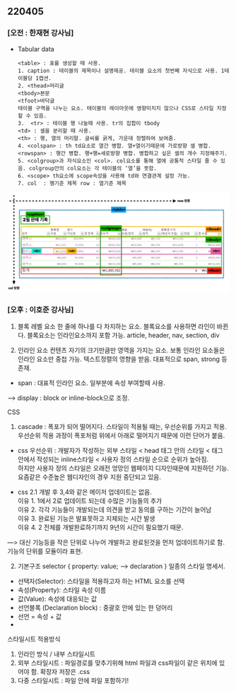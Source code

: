## 220405 

### [오전 : 한재현 강사님]
 - Tabular data
	```
    <table> : 표를 생성할 때 사용.
    1. caption : 테이블의 제목이나 설명제공. 테이블 요소의 첫번째 자식으로 사용. 1테이블당 1캡션.
    2. <thead>머리글 
    <tbody>본문 
    <tfoot>바닥글 
    테이블 구역을 나누는 요소. 테이블의 레이아웃에 영향미치지 않으나 CSS로 스타일 지정할 수 있음.
    3.  <tr> : 테이블 행 나눌때 사용. tr의 집합이 tbody 
    <td> : 셀을 분리할 때 사용. 
    <th> : 행, 열의 머리말. 글씨를 굵게, 가운데 정렬하여 보여줌.
    4. <colspan> : th td요소로 열간 병합. 열+열이기때문에 가로방향 셀 병합. 
    <rowspan> : 행간 병합. 행+행=세로방향 병합. 병합하고 싶은 셀의 개수 지정해주기.
    5. <colgroup>과 자식요소인 <col>. col요소를 통해 열에 공통적 스타일 줄 수 있음. colgroup안의 col요소는 각 테이블의 ‘열’을 뜻함.
    6. <scope> th요소에 scope속성을 사용해 td와 연결관계 설정 가능.
    7. col  : 행기준 제목 row : 열기준 제목
    ```

![Alt = "table 설명"](tabel.png)

### [오후 : 이호준 강사님]

1. 블록 레벨 요소
한 줄에 하나를 다 차지하는 요소. 블록요소를 사용하면 라인이 바뀐다. 블록요소는 인라인요소까지 포함 가능.
article, header, nav, section, div

2. 인라인 요소
컨텐츠 자기의 크기만큼만 영역을 가지는 요소. 보통 인라인 요소들은 인라인 요소만 중첩 가능. 텍스트정렬의 영향을 받음. 대표적으로 span, strong 등 존재.
- span : 대표적 인라인 요소. 일부분에 속성 부여할때 사용.

—> display :  block or inline-block으로 조정.

CSS
1. cascade :  폭포가 되어 떨어지다.
스타일이 적용될 때는, 우선순위를 가지고 적용. 우선순위 적용 과정이 폭포처럼 위에서 아래로 떨어지기 때문에 이런 단어가 붙음.

- css 우선순위 : 개발자가 작성하는 외부 스타일 < head 태그 안의 스타일 < 태그 안에서 작성되는 inline스타일 < 사용자 정의 스타일 순으로 순위가 높아짐.   
하지만 사용자 정의 스타일은 오래전 엉망인 웹페이지 디자인때문에 지원하던 기능.    
요즘같은 수준높은 웹디자인의 경우 지원 중단되고 있음.


 - css 2.1 개발 후 3,4와 같은 메이저 업데이트는 없음.    
이유 1. 1에서 2로 업데이트 되는데 수많은 기능들의 추가    
이유 2. 각각 기능들이 개발되는데 의견을 받고 동의를 구하는 기간이 늘어남    
이유 3. 완료된 기능은 발표못하고 지체되는 시간 발생    
이유 4. 2 전체를 개발완료하기까지 9년의 시간이 필요했기 때문.    

—> 대신 기능등을 작은 단위로 나누어 개발하고 완료된것을 먼저 업데이트하기로 함.    
기능의 단위를 모듈이라 표현. 


2. 기본구조
selector {
property: value; —> declaration
}
일종의 스타일 명세서.

* 선택자(Selector): 스타일을 적용하고자 하는 HTML 요소를 선택
* 속성(Property): 스타일 속성 이름
* 값(Value): 속성에 대응되는 값
* 선언블록 (Declaration block) : 중괄호 안에 있는 한  덩어리
* 선언 = 속성 + 값
* 

스타일시트 적용방식
1. 인라인 방식 / 내부 스타일시트
2. 외부 스타일시트 : 파일경로를 맞추기위해 html 파일과 css파일이 같은 위치에 있어야 함. 확장자 저장은 .css
3. 다중 스타일시트 : 파일 안에 파일 포함하기!

